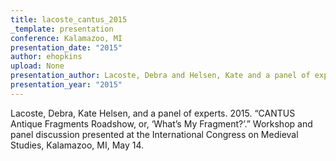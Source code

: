 ```yaml
---
title: lacoste_cantus_2015
_template: presentation
conference: Kalamazoo, MI
presentation_date: "2015"
author: ehopkins
upload: None
presentation_author: Lacoste, Debra and Helsen, Kate and a panel of experts
presentation_year: "2015"
---
```

Lacoste, Debra, Kate Helsen, and a panel of experts. 2015. “CANTUS Antique Fragments Roadshow, or, ‘What’s My Fragment?’.” Workshop and panel discussion presented at the International Congress on Medieval Studies, Kalamazoo, MI, May 14.